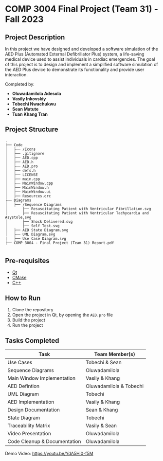 # COMP 3004 Final Project (Team 31) - Fall 2023

## Project Description
In this project we have designed and developed a software simulation of the AED Plus (Automated External Defibrillator Plus) system, a life-saving medical
device used to assist individuals in cardiac emergencies. The goal of this project is to design and implement a simplified software simulation of the AED Plus device to demonstrate its functionality and provide user interaction.

Completed by:
- **Oluwadamilola Adesola** 
- **Vasily Inkovskiy**
- **Tobechi Nwachukwu**
- **Sean Matute**
- **Tuan Khang Tran**

## Project Structure
```
.
├── Code
│   ├── /Icons
│   ├── .gitignore
│   ├── AED.cpp
│   ├── AED.h
│   ├── AED.pro
│   ├── defs.h
│   ├── LICENSE
│   ├── main.cpp
│   ├── MainWindow.cpp
│   ├── MainWindow.h
│   ├── MainWindow.ui
│   ├── Resources.qrc
├── Diagrams
│   ├── /Sequence Diagrams
│       ├── Resuscitating Patient with Ventricular Fibrillation.svg
│       ├── Resuscitating Patient with Ventricular Tachycardia and Asystole.svg
│       ├── Shock Delivered.svg
│       ├── Self Test.svg
│   ├── AED State Diagram.svg
│   ├── UML Diagram.svg
|   ├── Use Case Diagram.svg
├── COMP 3004 - Final Project (Team 31) Report.pdf
```

# 

## Pre-requisites
- [Qt](https://www.qt.io/download)
- [CMake](https://cmake.org/download/)
- [C++](https://en.cppreference.com/w/cpp/17)

## How to Run
1. Clone the repository
2. Open the project in Qt, by opening the `AED.pro` file
3. Build the project
4. Run the project

## Tasks Completed

| Task                         | Team Member(s)          |
|------------------------------|-------------------------|
| Use Cases                    | Tobechi & Sean          |
| Sequence Diagrams            | Oluwadamilola           |
| Main Window Implementation   | Vasily & Khang          |
| AED Defintion                | Oluwadamilola & Tobechi |
| UML Diagram                  | Tobechi                 |
| AED Implementation           | Vasily & Khang          |
| Design Documentation         | Sean & Khang            |
| State Diagram                | Tobechi                 |
| Traceability Matrix          | Vasily & Sean           |
| Video Presentation           | Oluwadamilola           |
| Code Cleanup & Documentation | Oluwadamilola           |


Demo Video: https://youtu.be/YdA5Hi0-f5M
